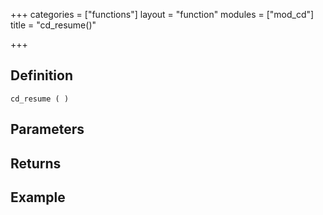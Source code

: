 +++
categories = ["functions"]
layout = "function"
modules = ["mod_cd"]
title = "cd_resume()"

+++

## Definition

    cd_resume ( )

## Parameters

## Returns

## Example
